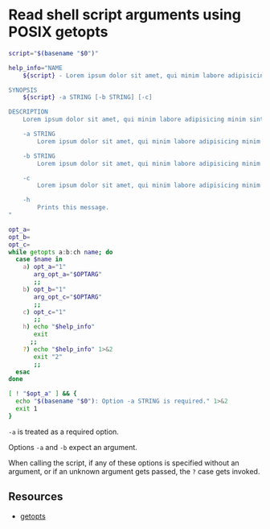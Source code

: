# Read shell script arguments using POSIX getopts

```sh
script="$(basename "$0")"

help_info="NAME
    ${script} - Lorem ipsum dolor sit amet, qui minim labore adipisicing minim sint cillum sint consectetur cupidatat.

SYNOPSIS
    ${script} -a STRING [-b STRING] [-c]

DESCRIPTION
    Lorem ipsum dolor sit amet, qui minim labore adipisicing minim sint cillum sint consectetur cupidatat.

    -a STRING
        Lorem ipsum dolor sit amet, qui minim labore adipisicing minim sint cillum sint consectetur cupidatat.

    -b STRING
        Lorem ipsum dolor sit amet, qui minim labore adipisicing minim sint cillum sint consectetur cupidatat.

    -c
        Lorem ipsum dolor sit amet, qui minim labore adipisicing minim sint cillum sint consectetur cupidatat.

    -h
        Prints this message.
"

opt_a=
opt_b=
opt_c=
while getopts a:b:ch name; do
  case $name in
    a) opt_a="1"
       arg_opt_a="$OPTARG"
       ;;
    b) opt_b="1"
       arg_opt_c="$OPTARG"
       ;;
    c) opt_c="1"
       ;;
    h) echo "$help_info"
       exit
      ;;
    ?) echo "$help_info" 1>&2
       exit "2"
       ;;
  esac
done

[ ! "$opt_a" ] && {
  echo "$(basename "$0"): Option -a STRING is required." 1>&2
  exit 1
}
```

`-a` is treated as a required option.

Options `-a` and `-b` expect an argument.

When calling the script, if any of these options is specified without an argument, or if an unknown argument gets passed, the `?` case gets invoked.

## Resources

-   [getopts](https://pubs.opengroup.org/onlinepubs/9699919799/utilities/getopts.html)
